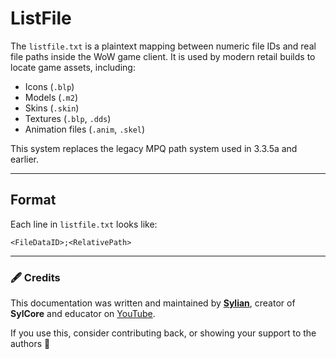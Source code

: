 # ListFile

The `listfile.txt` is a plaintext mapping between numeric file IDs and real file paths inside the WoW game client. It is used by modern retail builds to locate game assets, including:

- Icons (`.blp`)
- Models (`.m2`)
- Skins (`.skin`)
- Textures (`.blp`, `.dds`)
- Animation files (`.anim`, `.skel`)

This system replaces the legacy MPQ path system used in 3.3.5a and earlier.

---

## Format

Each line in `listfile.txt` looks like:

```text
<FileDataID>;<RelativePath>
```
---






























<div style={{ fontSize: '0.9em', color: 'var(--ifm-color-content-secondary)' }}>

### 🖋️ Credits

This documentation was written and maintained by [**Sylian**](https://github.com/Sylian1337), creator of **SylCore** and educator on [YouTube](https://www.youtube.com/@DEVSylian).

If you use this, consider contributing back, or showing your support to the authors 🙏

</div>